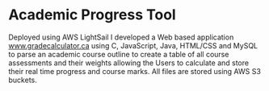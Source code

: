 # Academic Progress Tool
Deployed using AWS LightSail I developed a Web based application www.gradecalculator.ca using C, JavaScript, Java, HTML/CSS and MySQL to parse an
academic course outline to create a table of all course assessments and their weights allowing the Users to calculate and store their real time
progress and course marks. All files are stored using AWS S3 buckets.
